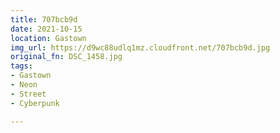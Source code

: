 ```yaml
---
title: 707bcb9d
date: 2021-10-15
location: Gastown
img_url: https://d9wc88udlq1mz.cloudfront.net/707bcb9d.jpg
original_fn: DSC_1458.jpg
tags:
- Gastown
- Neon
- Street
- Cyberpunk

---
```

